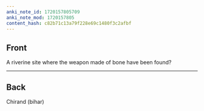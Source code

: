 ```yaml
---
anki_note_id: 1720157805709
anki_note_mod: 1720157805
content_hash: c82b71c13a79f228e69c1480f3c2afbf
---
```


## Front

A riverine site where the weapon made of bone have been found?

<hr/>

## Back

Chirand (bihar)